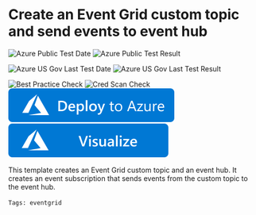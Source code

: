# Create an Event Grid custom topic and send events to event hub

![Azure Public Test Date](https://azurequickstartsservice.blob.core.windows.net/badges/101-event-grid-event-hubs-handler/PublicLastTestDate.svg)
![Azure Public Test Result](https://azurequickstartsservice.blob.core.windows.net/badges/101-event-grid-event-hubs-handler/PublicDeployment.svg)

![Azure US Gov Last Test Date](https://azurequickstartsservice.blob.core.windows.net/badges/101-event-grid-event-hubs-handler/FairfaxLastTestDate.svg)
![Azure US Gov Last Test Result](https://azurequickstartsservice.blob.core.windows.net/badges/101-event-grid-event-hubs-handler/FairfaxDeployment.svg)

![Best Practice Check](https://azurequickstartsservice.blob.core.windows.net/badges/101-event-grid-event-hubs-handler/BestPracticeResult.svg)
![Cred Scan Check](https://azurequickstartsservice.blob.core.windows.net/badges/101-event-grid-event-hubs-handler/CredScanResult.svg)
[![Deploy To Azure](https://raw.githubusercontent.com/Azure/azure-quickstart-templates/master/1-CONTRIBUTION-GUIDE/images/deploytoazure.svg?sanitize=true)](https://portal.azure.com/#create/Microsoft.Template/uri/https%3A%2F%2Fraw.githubusercontent.com%2FAzure%2Fazure-quickstart-templates%2Fmaster%2F101-event-grid-event-hubs-handler%2Fazuredeploy.json)  [![Visualize](https://raw.githubusercontent.com/Azure/azure-quickstart-templates/master/1-CONTRIBUTION-GUIDE/images/visualizebutton.svg?sanitize=true)](http://armviz.io/#/?load=https%3A%2F%2Fraw.githubusercontent.com%2FAzure%2Fazure-quickstart-templates%2Fmaster%2F101-event-grid-event-hubs-handler%2Fazuredeploy.json)

This template creates an Event Grid custom topic and an event hub. It creates an event subscription that sends events from the custom topic to the event hub.

`Tags: eventgrid`


